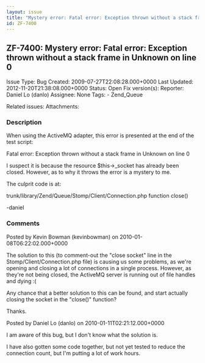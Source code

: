 ```yaml
---
layout: issue
title: "Mystery error: Fatal error: Exception thrown without a stack frame in Unknown on line 0"
id: ZF-7400
---
```


ZF-7400: Mystery error: Fatal error: Exception thrown without a stack frame in Unknown on line 0
------------------------------------------------------------------------------------------------

 Issue Type: Bug Created: 2009-07-27T22:08:28.000+0000 Last Updated: 2012-11-20T21:38:08.000+0000 Status: Open Fix version(s): 
 Reporter:  Daniel Lo (danlo)  Assignee:  None  Tags: - Zend\_Queue
 
 Related issues: 
 Attachments: 
### Description

When using the ActiveMQ adapter, this error is presented at the end of the test script:

Fatal error: Exception thrown without a stack frame in Unknown on line 0

I suspect it is because the resource $this->\_socket has already been closed. However, as to why it throws the error is a mystery to me.

The culprit code is at:

trunk/library/Zend/Queue/Stomp/Client/Connection.php function close()

-daniel

 

 

### Comments

Posted by Kevin Bowman (kevinbowman) on 2010-01-08T06:22:02.000+0000

The solution to this (to comment-out the "close socket" line in the Stomp/Client/Connection.php file) is causing us some problems, as we're opening and closing a lot of connections in a single process. However, as they're not being closed, the ActiveMQ server is running out of file handles and dying :(

Any chance that a better solution to this can be found, and start actually closing the socket in the "close()" function?

Thanks.

 

 

Posted by Daniel Lo (danlo) on 2010-01-11T02:21:12.000+0000

I am aware of this bug, but I don't know what the solution is.

I have also gotten some code together, but not yet tested to reduce the connection count, but I'm putting a lot of work hours.

 

 